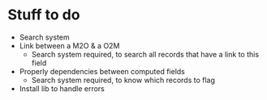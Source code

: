 # Stuff to do

- Search system
- Link between a M2O & a O2M
  - Search system required, to search all records that have a link to this field
- Properly dependencies between computed fields
  - Search system required, to know which records to flag
- Install lib to handle errors
